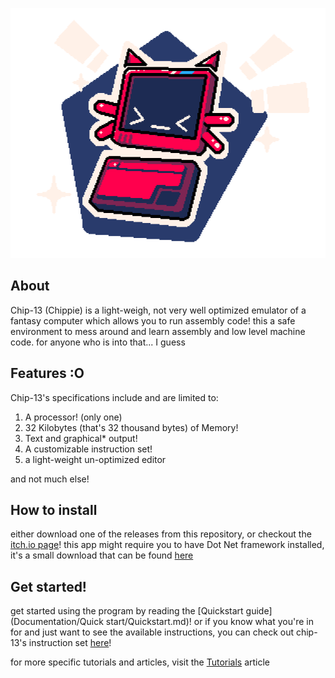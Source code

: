 ![thumbnail trans.png](Images/thumbnail%20trans.png)

## About
Chip-13 (Chippie) is a light-weigh, not very well optimized emulator of a fantasy computer which allows you to run assembly code!
this a safe environment to mess around and learn assembly and low level machine code. for anyone who is into that... I guess

## Features :O
Chip-13's specifications include and are limited to:
  1. A processor! (only one)
  2. 32 Kilobytes (that's 32 thousand bytes) of Memory!
  3. Text and graphical* output!
  4. A customizable instruction set!
  5. a light-weight un-optimized editor

and not much else!

## How to install
either download one of the releases from this repository, or checkout the [itch.io page](https://pixelhole.itch.io/chippie)!
this app might require you to have Dot Net framework installed, it's a small download that can be found [here](https://dotnet.microsoft.com/en-us/download/dotnet-framework)

## Get started!
get started using the program by reading the [Quickstart guide](Documentation/Quick start/Quickstart.md)!
or if you know what you're in for and just want to see the available instructions, you can check out chip-13's instruction set [here](Documentation/instructions/Instructions.md)!

for more specific tutorials and articles, visit the [Tutorials](Documentation/Tutorials/Tutorials.md) article

